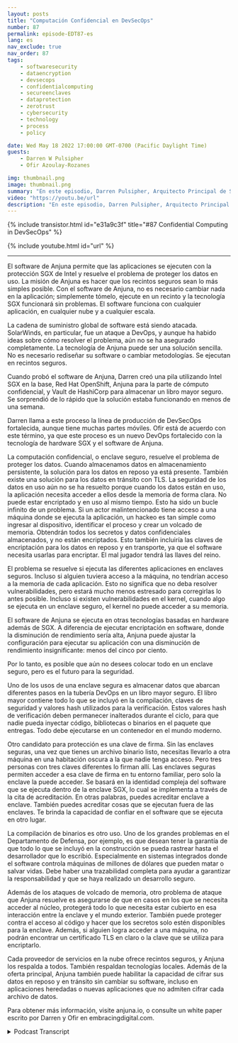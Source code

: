 ```yaml
---
layout: posts
title: "Computación Confidencial en DevSecOps"
number: 87
permalink: episode-EDT87-es
lang: es
nav_exclude: true
nav_order: 87
tags:
    - softwaresecurity
    - dataencryption
    - devsecops
    - confidentialcomputing
    - secureenclaves
    - dataprotection
    - zerotrust
    - cybersecurity
    - technology
    - process
    - policy

date: Wed May 18 2022 17:00:00 GMT-0700 (Pacific Daylight Time)
guests:
    - Darren W Pulsipher
    - Ofir Azoulay-Rozanes

img: thumbnail.png
image: thumbnail.png
summary: "En este episodio, Darren Pulsipher, Arquitecto Principal de Soluciones de Intel, y Ofir Azoulay-Rozanes, Director de Gestión de Productos de Anjuna, discuten las soluciones de Anjuna para la computación confidencial en el ciclo de vida del DevOps."
video: "https://youtu.be/url"
description: "En este episodio, Darren Pulsipher, Arquitecto Principal de Soluciones de Intel, y Ofir Azoulay-Rozanes, Director de Gestión de Productos de Anjuna, discuten las soluciones de Anjuna para la computación confidencial en el ciclo de vida del DevOps."
---
```


<div>
{% include transistor.html id="e31a9c3f" title="#87 Confidential Computing in DevSecOps" %}

{% include youtube.html id="url" %}
</div>

---

El software de Anjuna permite que las aplicaciones se ejecuten con la protección SGX de Intel y resuelve el problema de proteger los datos en uso. La misión de Anjuna es hacer que los recintos seguros sean lo más simples posible. Con el software de Anjuna, no es necesario cambiar nada en la aplicación; simplemente tómelo, ejecute en un recinto y la tecnología SGX funcionará sin problemas. El software funciona con cualquier aplicación, en cualquier nube y a cualquier escala.

La cadena de suministro global de software está siendo atacada. SolarWinds, en particular, fue un ataque a DevOps, y aunque ha habido ideas sobre cómo resolver el problema, aún no se ha asegurado completamente. La tecnología de Anjuna puede ser una solución sencilla. No es necesario rediseñar su software o cambiar metodologías. Se ejecutan en recintos seguros.

Cuando probó el software de Anjuna, Darren creó una pila utilizando Intel SGX en la base, Red Hat OpenShift, Anjuna para la parte de cómputo confidencial, y Vault de HashiCorp para almacenar un libro mayor seguro. Se sorprendió de lo rápido que la solución estaba funcionando en menos de una semana.

Darren llama a este proceso la línea de producción de DevSecOps fortalecida, aunque tiene muchas partes móviles. Ofir está de acuerdo con este término, ya que este proceso es un nuevo DevOps fortalecido con la tecnología de hardware SGX y el software de Anjuna.

La computación confidencial, o enclave seguro, resuelve el problema de proteger los datos. Cuando almacenamos datos en almacenamiento persistente, la solución para los datos en reposo ya está presente. También existe una solución para los datos en tránsito con TLS. La seguridad de los datos en uso aún no se ha resuelto porque cuando los datos están en uso, la aplicación necesita acceder a ellos desde la memoria de forma clara. No puede estar encriptado y en uso al mismo tiempo. Esto ha sido un bucle infinito de un problema. Si un actor malintencionado tiene acceso a una máquina donde se ejecuta la aplicación, un hackeo es tan simple como ingresar al dispositivo, identificar el proceso y crear un volcado de memoria. Obtendrán todos los secretos y datos confidenciales almacenados, y no están encriptados. Esto también incluiría las claves de encriptación para los datos en reposo y en transporte, ya que el software necesita usarlas para encriptar. El mal jugador tendrá las llaves del reino.

El problema se resuelve si ejecuta las diferentes aplicaciones en enclaves seguros. Incluso si alguien tuviera acceso a la máquina, no tendrían acceso a la memoria de cada aplicación. Esto no significa que no deba resolver vulnerabilidades, pero estará mucho menos estresado para corregirlas lo antes posible. Incluso si existen vulnerabilidades en el kernel, cuando algo se ejecuta en un enclave seguro, el kernel no puede acceder a su memoria.

El software de Anjuna se ejecuta en otras tecnologías basadas en hardware además de SGX. A diferencia de ejecutar encriptación en software, donde la disminución de rendimiento sería alta, Anjuna puede ajustar la configuración para ejecutar su aplicación con una disminución de rendimiento insignificante: menos del cinco por ciento.

Por lo tanto, es posible que aún no desees colocar todo en un enclave seguro, pero es el futuro para la seguridad.

Uno de los usos de una enclave segura es almacenar datos que abarcan diferentes pasos en la tubería DevOps en un libro mayor seguro. El libro mayor contiene todo lo que se incluyó en la compilación, claves de seguridad y valores hash utilizados para la verificación. Estos valores hash de verificación deben permanecer inalterados durante el ciclo, para que nadie pueda inyectar código, bibliotecas o binarios en el paquete que entregas. Todo debe ejecutarse en un contenedor en el mundo moderno.

Otro candidato para protección es una clave de firma. Sin las enclaves seguras, una vez que tienes un archivo binario listo, necesitas llevarlo a otra máquina en una habitación oscura a la que nadie tenga acceso. Pero tres personas con tres claves diferentes lo firman allí. Las enclaves seguras permiten acceder a esa clave de firma en tu entorno familiar, pero solo la enclave la puede acceder. Se basará en la identidad compleja del software que se ejecuta dentro de la enclave SGX, lo cual se implementa a través de la cita de acreditación. En otras palabras, puedes acreditar enclave a enclave. También puedes acreditar cosas que se ejecutan fuera de las enclaves. Te brinda la capacidad de confiar en el software que se ejecuta en otro lugar.

La compilación de binarios es otro uso. Uno de los grandes problemas en el Departamento de Defensa, por ejemplo, es que desean tener la garantía de que todo lo que se incluyó en la construcción se pueda rastrear hasta el desarrollador que lo escribió. Especialmente en sistemas integrados donde el software controla máquinas de millones de dólares que pueden matar o salvar vidas. Debe haber una trazabilidad completa para ayudar a garantizar la responsabilidad y que se haya realizado un desarrollo seguro.

Además de los ataques de volcado de memoria, otro problema de ataque que Anjuna resuelve es asegurarse de que en casos en los que se necesita acceder al núcleo, protegerá todo lo que necesita estar cubierto en esa interacción entre la enclave y el mundo exterior. También puede proteger contra el acceso al código y hacer que los secretos solo estén disponibles para la enclave. Además, si alguien logra acceder a una máquina, no podrán encontrar un certificado TLS en claro o la clave que se utiliza para encriptarlo.

Cada proveedor de servicios en la nube ofrece recintos seguros, y Anjuna los respalda a todos. También respaldan tecnologías locales. Además de la oferta principal, Anjuna también puede habilitar la capacidad de cifrar sus datos en reposo y en tránsito sin cambiar su software, incluso en aplicaciones heredadas o nuevas aplicaciones que no admiten cifrar cada archivo de datos.

Para obtener más información, visite anjuna.io, o consulte un white paper escrito por Darren y Ofir en embracingdigital.com.



<details>
<summary> Podcast Transcript </summary>

<p></p>

</details>
